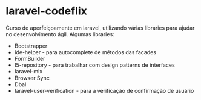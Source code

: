 # laravel-codeflix

Curso de aperfeiçoamente em laravel, utilizando várias libraries para ajudar no desenvolvimento ágil.
Algumas libraries:

* Bootstrapper
* ide-helper - para autocomplete de métodos das facades
* FormBuilder
* l5-repository - para trabalhar com design patterns de interfaces
* laravel-mix
* Browser Sync
* Dbal
* laravel-user-verification - para a verificação de confirmação de usuário
